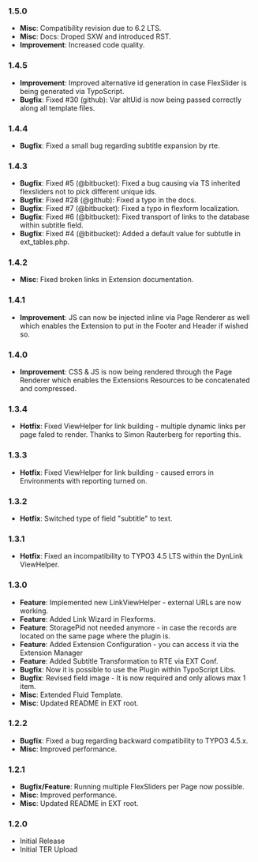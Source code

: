 ### 1.5.0

* __Misc__: Compatibility revision due to 6.2 LTS.
* __Misc__: Docs: Droped SXW and introduced RST.
* __Improvement__: Increased code quality.


### 1.4.5

* __Improvement__: Improved alternative id generation in case FlexSlider is being generated via TypoScript.
* __Bugfix__: Fixed #30 (github): Var altUid is now being passed correctly along all template files.


### 1.4.4

* __Bugfix__: Fixed a small bug regarding subtitle expansion by rte.


### 1.4.3
* __Bugfix__: Fixed #5 (@bitbucket): Fixed a bug causing via TS inherited flexsliders not to pick different unique ids.
* __Bugfix__: Fixed #28 (@github): Fixed a typo in the docs.
* __Bugfix__: Fixed #7 (@bitbucket): Fixed a typo in flexform localization.
* __Bugfix__: Fixed #6 (@bitbucket): Fixed transport of links to the database within subtitle field.
* __Bugfix__: Fixed #4 (@bitbucket): Added a default value for subtutle in ext_tables.php.


### 1.4.2

* __Misc__: Fixed broken links in Extension documentation.


### 1.4.1

* __Improvement__: JS can now be injected inline via Page Renderer as well which enables the Extension to put in the Footer and Header if wished so.


### 1.4.0

* __Improvement__: CSS & JS is now being rendered through the Page Renderer which enables the Extensions Resources to be concatenated and compressed.


### 1.3.4

* __Hotfix__: Fixed ViewHelper for link building - multiple dynamic links per page faled to render. Thanks to Simon Rauterberg for reporting this.


### 1.3.3

* __Hotfix__: Fixed ViewHelper for link building - caused errors in Environments with reporting turned on.


### 1.3.2

* __Hotfix__: Switched type of field "subtitle" to text.


### 1.3.1

* __Hotfix__: Fixed an incompatibility to TYPO3 4.5 LTS within the DynLink ViewHelper.


### 1.3.0

* __Feature__: Implemented new LinkViewHelper - external URLs are now working.
* __Feature__: Added Link Wizard in Flexforms.
* __Feature__: StoragePid not needed anymore - in case the records are located on the same page where the plugin is.
* __Feature__: Added Extension Configuration - you can access it via the Extension Manager
* __Feature__: Added Subtitle Transformation to RTE via EXT Conf.
* __Bugfix__: Now it is possible to use the Plugin within TypoScript Libs.
* __Bugfix__: Revised field image - It is now required and only allows max 1 item.
* __Misc__: Extended Fluid Template.
* __Misc__: Updated README in EXT root.


### 1.2.2

* __Bugfix__: Fixed a bug regarding backward compatibility to TYPO3 4.5.x.
* __Misc__: Improved performance.


### 1.2.1

* __Bugfix/Feature__: Running multiple FlexSliders per Page now possible.
* __Misc__: Improved performance.
* __Misc__: Updated README in EXT root.


### 1.2.0

* Initial Release
* Initial TER Upload